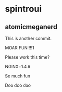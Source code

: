 # spintroui

## atomicmeganerd

This is another commit.

MOAR FUN!!!!1

Please work this time?

NGINX=1.4.6

So much fun

Doo doo doo
